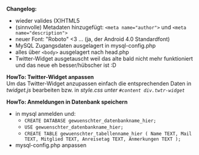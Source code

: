 **Changelog:**
* wieder valides (X)HTML5  
* (sinnvolle) Metadaten hinzugefügt: `<meta name="author">` und `<meta name="description">`  
* neuer Font: "Roboto" <3 ... (ja, der Android 4.0 Standardfont)  
* MySQL Zugangsdaten ausgelagert in mysql-config.php  
* alles über `<body>` ausgelagert nach head.php  
* Twitter-Widget ausgetauscht weil das alte bald nicht mehr funktioniert und das neue eh besser/hübscher ist :D  
  
**HowTo: Twitter-Widget anpassen**  
Um das Twitter-Widget anzupassen einfach die entsprechenden Daten in *twidget.js* bearbeiten bzw. in *style.css unter `#content div.twtr-widget`*
  
**HowTo: Anmeldungen in Datenbank speichern**
* in mysql anmelden und:
	* `CREATE DATABASE gewuenschter_datenbankname_hier;`  
	* `USE gewuenschter_datenbankname_hier;`  
	* `CREATE TABLE gewuenschter_tabellenname_hier ( Name TEXT, Mail TEXT, Mitglied TEXT, Anreisetag TEXT, Anmerkungen TEXT );`  
* mysql-config.php anpassen